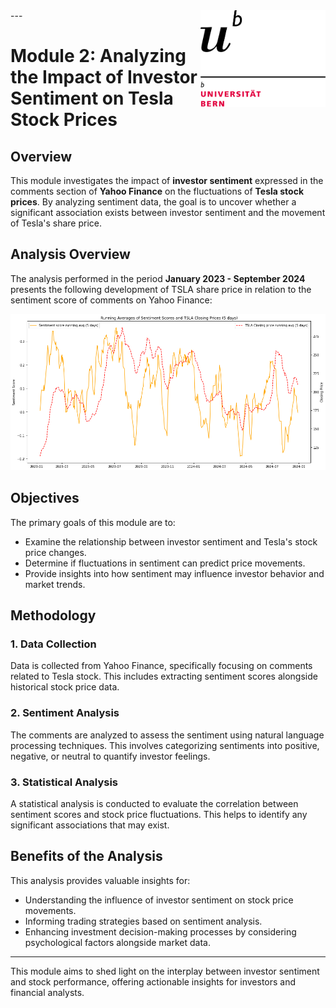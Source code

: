 <img src="https://github.com/lukaszmacias01/CAS_UniBern_Applied_Data_Science/raw/master/UniBern/uni%20bern.png" alt="Uni Bern" width="200" style="float:right;"/>
---

# Module 2: Analyzing the Impact of Investor Sentiment on Tesla Stock Prices

## Overview

This module investigates the impact of **investor sentiment** expressed in the comments section of **Yahoo Finance** on the fluctuations of **Tesla stock prices**. By analyzing sentiment data, the goal is to uncover whether a significant association exists between investor sentiment and the movement of Tesla's share price.

## Analysis Overview

The analysis performed in the period **January 2023 - September 2024** presents the following development of TSLA share price in relation to the sentiment score of comments on Yahoo Finance:

![Sentiment and Price Line Chart](https://github.com/lukaszmacias01/CAS_UniBern_Applied_Data_Science/blob/master/MODULE2/Visuals/6%20sentiment%20and%20price%20linechart.png)

## Objectives

The primary goals of this module are to:
- Examine the relationship between investor sentiment and Tesla's stock price changes.
- Determine if fluctuations in sentiment can predict price movements.
- Provide insights into how sentiment may influence investor behavior and market trends.

## Methodology

### 1. Data Collection
Data is collected from Yahoo Finance, specifically focusing on comments related to Tesla stock. This includes extracting sentiment scores alongside historical stock price data.

### 2. Sentiment Analysis
The comments are analyzed to assess the sentiment using natural language processing techniques. This involves categorizing sentiments into positive, negative, or neutral to quantify investor feelings.

### 3. Statistical Analysis
A statistical analysis is conducted to evaluate the correlation between sentiment scores and stock price fluctuations. This helps to identify any significant associations that may exist.

## Benefits of the Analysis

This analysis provides valuable insights for:
- Understanding the influence of investor sentiment on stock price movements.
- Informing trading strategies based on sentiment analysis.
- Enhancing investment decision-making processes by considering psychological factors alongside market data.

---

This module aims to shed light on the interplay between investor sentiment and stock performance, offering actionable insights for investors and financial analysts.
